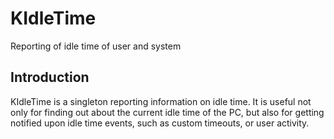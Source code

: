# KIdleTime

Reporting of idle time of user and system

## Introduction

KIdleTime is a singleton reporting information on idle time. It is useful not
only for finding out about the current idle time of the PC, but also for getting
notified upon idle time events, such as custom timeouts, or user activity.

